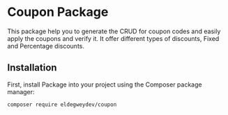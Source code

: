 # Coupon Package 

This package help you to generate the CRUD for coupon codes and easily apply the coupons and verify it. It offer different types of discounts, Fixed and Percentage discounts.

## Installation

First, install Package into your project using the Composer package manager:

```bash
composer require eldegweydev/coupon
```